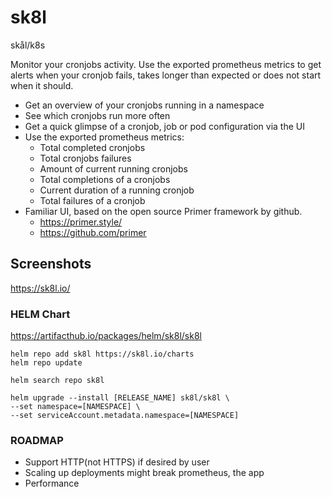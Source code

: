 # sk8l

skål/k8s

Monitor your cronjobs activity. Use the exported prometheus metrics to get alerts when your cronjob fails, takes longer than expected or does not start when it should.

- Get an overview of your cronjobs running in a namespace
- See which cronjobs run more often
- Get a quick glimpse of a cronjob, job or pod configuration via the UI
- Use the exported prometheus metrics:
  - Total completed cronjobs
  - Total cronjobs failures
  - Amount of current running cronjobs
  - Total completions of a cronjobs
  - Current duration of a running cronjob
  - Total failures of a cronjob
- Familiar UI, based on the open source Primer framework by github.
  - https://primer.style/
  - https://github.com/primer

## Screenshots

https://sk8l.io/

### HELM Chart

https://artifacthub.io/packages/helm/sk8l/sk8l

```
helm repo add sk8l https://sk8l.io/charts
helm repo update

helm search repo sk8l

helm upgrade --install [RELEASE_NAME] sk8l/sk8l \
--set namespace=[NAMESPACE] \
--set serviceAccount.metadata.namespace=[NAMESPACE]
```

### ROADMAP

- Support HTTP(not HTTPS) if desired by user
- Scaling up deployments might break prometheus, the app
- Performance
